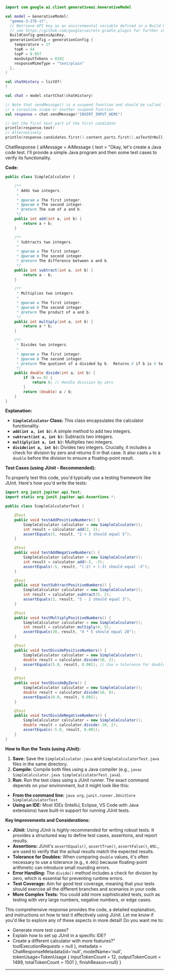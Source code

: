 


```kotlin
import com.google.ai.client.generativeai.GenerativeModel

val model = GenerativeModel(
  "gemma-3-27b-it",
  // Retrieve API key as an environmental variable defined in a Build Configuration
  // see https://github.com/google/secrets-gradle-plugin for further instructions
  BuildConfig.geminiApiKey,
  generationConfig = generationConfig {
    temperature = 1f
    topK = 64
    topP = 0.95f
    maxOutputTokens = 8192
    responseMimeType = "text/plain"
  },
)

val chatHistory = listOf(
)

val chat = model.startChat(chatHistory)

// Note that sendMessage() is a suspend function and should be called from
// a coroutine scope or another suspend function
val response = chat.sendMessage("INSERT_INPUT_HERE")

// Get the first text part of the first candidate
println(response.text)
// Alternatively
println(response.candidates.first().content.parts.first().asTextOrNull())

```

ChatResponse { aiMessage = AiMessage { text = "Okay, let's create a Java code test. I'll provide a simple Java program and then some test cases to verify its functionality.

**Code:**

```java
public class SimpleCalculator {

    /**
     * Adds two integers.
     *
     * @param a The first integer.
     * @param b The second integer.
     * @return The sum of a and b.
     */
    public int add(int a, int b) {
        return a + b;
    }

    /**
     * Subtracts two integers.
     *
     * @param a The first integer.
     * @param b The second integer.
     * @return The difference between a and b.
     */
    public int subtract(int a, int b) {
        return a - b;
    }

    /**
     * Multiplies two integers.
     *
     * @param a The first integer.
     * @param b The second integer.
     * @return The product of a and b.
     */
    public int multiply(int a, int b) {
        return a * b;
    }

    /**
     * Divides two integers.
     *
     * @param a The first integer.
     * @param b The second integer.
     * @return The quotient of a divided by b.  Returns 0 if b is 0 to avoid division by zero.
     */
    public double divide(int a, int b) {
        if (b == 0) {
            return 0; // Handle division by zero
        }
        return (double) a / b;
    }
}
```

**Explanation:**

*   **`SimpleCalculator` Class:** This class encapsulates the calculator functionality.
*   **`add(int a, int b)`:**  A simple method to add two integers.
*   **`subtract(int a, int b)`:** Subtracts two integers.
*   **`multiply(int a, int b)`:** Multiplies two integers.
*   **`divide(int a, int b)`:** Divides two integers.  Crucially, it includes a check for division by zero and returns 0 in that case.  It also casts `a` to a `double` before the division to ensure a floating-point result.

**Test Cases (using JUnit - Recommended):**

To properly test this code, you'd typically use a testing framework like JUnit.  Here's how you'd write the tests:

```java
import org.junit.jupiter.api.Test;
import static org.junit.jupiter.api.Assertions.*;

public class SimpleCalculatorTest {

    @Test
    public void testAddPositiveNumbers() {
        SimpleCalculator calculator = new SimpleCalculator();
        int result = calculator.add(2, 3);
        assertEquals(5, result, "2 + 3 should equal 5");
    }

    @Test
    public void testAddNegativeNumbers() {
        SimpleCalculator calculator = new SimpleCalculator();
        int result = calculator.add(-2, -3);
        assertEquals(-5, result, "(-2) + (-3) should equal -5");
    }

    @Test
    public void testSubtractPositiveNumbers() {
        SimpleCalculator calculator = new SimpleCalculator();
        int result = calculator.subtract(5, 2);
        assertEquals(3, result, "5 - 2 should equal 3");
    }

    @Test
    public void testMultiplyPositiveNumbers() {
        SimpleCalculator calculator = new SimpleCalculator();
        int result = calculator.multiply(4, 5);
        assertEquals(20, result, "4 * 5 should equal 20");
    }

    @Test
    public void testDividePositiveNumbers() {
        SimpleCalculator calculator = new SimpleCalculator();
        double result = calculator.divide(10, 2);
        assertEquals(5.0, result, 0.001); // Use a tolerance for double comparisons
    }

    @Test
    public void testDivideByZero() {
        SimpleCalculator calculator = new SimpleCalculator();
        double result = calculator.divide(10, 0);
        assertEquals(0.0, result, 0.001);
    }

    @Test
    public void testDivideNegativeNumbers() {
        SimpleCalculator calculator = new SimpleCalculator();
        double result = calculator.divide(-10, 2);
        assertEquals(-5.0, result, 0.001);
    }
}
```

**How to Run the Tests (using JUnit):**

1.  **Save:** Save the `SimpleCalculator.java` and `SimpleCalculatorTest.java` files in the same directory.
2.  **Compile:**  Compile both files using a Java compiler (e.g., `javac SimpleCalculator.java SimpleCalculatorTest.java`).
3.  **Run:**  Run the test class using a JUnit runner.  The exact command depends on your environment, but it might look like this:

  *   **From the command line:** `java org.junit.runner.JUnitCore SimpleCalculatorTest`
  *   **Using an IDE:** Most IDEs (IntelliJ, Eclipse, VS Code with Java extensions) have built-in support for running JUnit tests.

**Key Improvements and Considerations:**

*   **JUnit:** Using JUnit is *highly* recommended for writing robust tests. It provides a structured way to define test cases, assertions, and report results.
*   **Assertions:** JUnit's `assertEquals()`, `assertTrue()`, `assertFalse()`, etc., are used to verify that the actual results match the expected results.
*   **Tolerance for Doubles:** When comparing `double` values, it's often necessary to use a tolerance (e.g., `0.001`) because floating-point arithmetic can introduce small rounding errors.
*   **Error Handling:** The `divide()` method includes a check for division by zero, which is essential for preventing runtime errors.
*   **Test Coverage:**  Aim for good test coverage, meaning that your tests should exercise all the different branches and scenarios in your code.
*   **More Complex Tests:**  You could add more sophisticated tests, such as testing with very large numbers, negative numbers, or edge cases.

This comprehensive response provides the code, a detailed explanation, and instructions on how to test it effectively using JUnit.  Let me know if you'd like to explore any of these aspects in more detail!  Do you want me to:

*   Generate more test cases?
*   Explain how to set up JUnit in a specific IDE?
*   Create a different calculator with more features?" toolExecutionRequests = null }, metadata = ChatResponseMetadata{id='null', modelName='null', tokenUsage=TokenUsage { inputTokenCount = 12, outputTokenCount = 1489, totalTokenCount = 1501 }, finishReason=null} }



---
